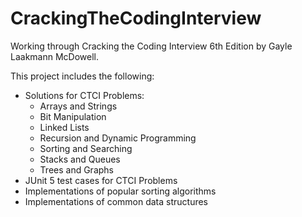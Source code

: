 # CrackingTheCodingInterview

Working through Cracking the Coding Interview 6th Edition by Gayle Laakmann McDowell.

This project includes the following: 
- Solutions for CTCI Problems:
  - Arrays and Strings
  - Bit Manipulation
  - Linked Lists
  - Recursion and Dynamic Programming
  - Sorting and Searching
  - Stacks and Queues
  - Trees and Graphs
- JUnit 5 test cases for CTCI Problems
- Implementations of popular sorting algorithms
- Implementations of common data structures


